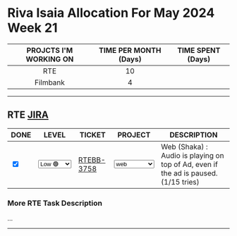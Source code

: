 # Riva Isaia Allocation For May 2024 Week 21

| PROJCTS I'M WORKING ON | TIME PER MONTH (Days) | TIME SPENT (Days) |
| :--------------------: | :-------------------: | :---------------: |
|          RTE           |          10           |                   |
|        Filmbank        |           4           |                   |

---

## RTE [JIRA](https://ott-jira.finconsgroup.com/secure/RapidBoard.jspa?rapidView=1&projectKey=RTEBB&view=planning.nodetail&quickFilter=1)

<table class="todo">
<thead>
  <tr>
    <th>DONE</th>
    <th>LEVEL</th>
    <th>TICKET</th>
    <th>PROJECT</th>
    <th>DESCRIPTION</th>
  </tr>
</thead>
<tbody>
  <tr>
    <td class="DONE"><input type="checkbox" checked id="226a06"></td>
    <td class="LEVEL"><select id="bb7219"><option value="1" selected="selected">Low 🟢</option><option value="2">Middle🟡</option><option value="3">ASAP 🔴</option></select></td>
    <td class="TICKET"><a href="https://ott-jira.finconsgroup.com/browse/RTEBB-3758">RTEBB-3758</a></td>
    <td class="PROJECT"><select id="60b959"><option value="1" selected="selected">web</option><option value="2">chromecast</option></select></td>
    <td class="DESCRIPTION">Web (Shaka) : Audio is playing on top of Ad, even if the ad is paused. (1/15 tries)</td>
  </tr>
</tbody>
</table>

### More RTE Task Description

...

---
